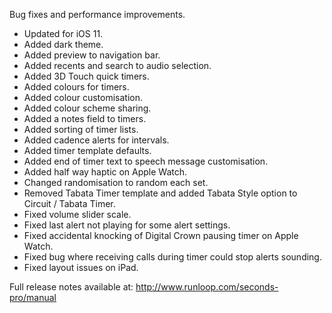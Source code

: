 Bug fixes and performance improvements.

- Updated for iOS 11.
- Added dark theme.
- Added preview to navigation bar.
- Added recents and search to audio selection.
- Added 3D Touch quick timers.
- Added colours for timers.
- Added colour customisation.
- Added colour scheme sharing.
- Added a notes field to timers.
- Added sorting of timer lists.
- Added cadence alerts for intervals.
- Added timer template defaults.
- Added end of timer text to speech message customisation.
- Added half way haptic on Apple Watch.
- Changed randomisation to random each set.
- Removed Tabata Timer template and added Tabata Style option to Circuit / Tabata Timer.
- Fixed volume slider scale.
- Fixed last alert not playing for some alert settings.
- Fixed accidental knocking of Digital Crown pausing timer on Apple Watch.
- Fixed bug where receiving calls during timer could stop alerts sounding.
- Fixed layout issues on iPad.

Full release notes available at:
http://www.runloop.com/seconds-pro/manual